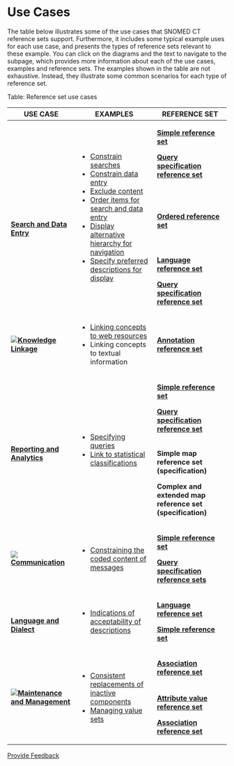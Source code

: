 # Use Cases

The table below illustrates some of the use cases that SNOMED CT reference sets support. Furthermore, it includes some typical example uses for each use case, and presents the types of reference sets relevant to these example. You can click on the diagrams and the text to navigate to the subpage, which provides more information about each of the use cases, examples and reference sets. The examples shown in the table are not exhaustive. Instead, they illustrate some common scenarios for each type of reference set.

Table: Reference set use cases

| USE CASE                                                                                                                                                                                                                                                                                                                                                                                                                   | EXAMPLES                                                                                                                                                                                                                                                                                                                                                                                                                                                                                                                                                                                                                                                                                                                                                                                                                                                                                                                                                                                                                | REFERENCE SET                                                                                                                                                                                                                                                                                                                                                                                                                                                                                                                                                                                                                                                       |
| -------------------------------------------------------------------------------------------------------------------------------------------------------------------------------------------------------------------------------------------------------------------------------------------------------------------------------------------------------------------------------------------------------------------------- | ----------------------------------------------------------------------------------------------------------------------------------------------------------------------------------------------------------------------------------------------------------------------------------------------------------------------------------------------------------------------------------------------------------------------------------------------------------------------------------------------------------------------------------------------------------------------------------------------------------------------------------------------------------------------------------------------------------------------------------------------------------------------------------------------------------------------------------------------------------------------------------------------------------------------------------------------------------------------------------------------------------------------- | ------------------------------------------------------------------------------------------------------------------------------------------------------------------------------------------------------------------------------------------------------------------------------------------------------------------------------------------------------------------------------------------------------------------------------------------------------------------------------------------------------------------------------------------------------------------------------------------------------------------------------------------------------------------- |
| <p><br></p><p><a href="../../3-requirements-and-use-cases/3.2-use-cases/3.2.1-search-and-data-entry.md"><img src="https://confluence.ihtsdotools.org/download/thumbnails/35985535/searchAndEntry.png?version=1&#x26;modificationDate=1482423982000&#x26;api=v2" alt=""></a></p><p><a href="../../3-requirements-and-use-cases/3.2-use-cases/3.2.1-search-and-data-entry.md"><strong>Search and Data Entry</strong></a></p> | <ul><li><a href="../../3-requirements-and-use-cases/3.2-use-cases/3.2.1-search-and-data-entry.md#constrain-searches">Constrain searches</a></li><li><a href="../../3-requirements-and-use-cases/3.2-use-cases/3.2.1-search-and-data-entry.md#constrain-data-entry">Constrain data entry</a></li><li><a href="../../3-requirements-and-use-cases/3.2-use-cases/3.2.1-search-and-data-entry.md#exclude-content">Exclude content</a><br></li><li><a href="../../3-requirements-and-use-cases/3.2-use-cases/3.2.1-search-and-data-entry.md#order-items-for-search-and-data-entry">Order items for search and data entry</a></li><li><a href="../../3-requirements-and-use-cases/3.2-use-cases/3.2.1-search-and-data-entry.md#alternative-hierarchical-view">Display alternative hierarchy for navigation</a><br></li><li><a href="../../3-requirements-and-use-cases/3.2-use-cases/3.2.5-language-and-dialect.md#indications-of-acceptability-of-descriptions">Specify preferred descriptions for display</a><br></li></ul> | <p><a href="../../5-reference-set-types.md#simple-reference-set"><strong>Simple reference set</strong></a></p><p><a href="../../5-reference-set-types.md#query-specification-reference-set"><strong>Query specification reference set</strong></a><br><br><br></p><p><br><a href="../../5-reference-set-types.md#ordered-component-reference-set"><strong>Ordered reference set</strong></a><br><br><br><br><a href="../../5-reference-set-types.md#language-reference-set"><strong>Language reference set</strong></a></p><p><a href="../../5-reference-set-types.md#query-specification-reference-set"><strong>Query specification reference set</strong></a></p> |
| [![](https://confluence.ihtsdotools.org/download/thumbnails/35985535/knowledgeLinkage2.png?version=1\&modificationDate=1482423982000\&api=v2)](../../3-requirements-and-use-cases/3.2-use-cases/3.2.2-knowledge-linkage.md)[**Knowledge Linkage**](../../3-requirements-and-use-cases/3.2-use-cases/3.2.2-knowledge-linkage.md)                                                                                            | <ul><li><a href="../../3-requirements-and-use-cases/3.2-use-cases/3.2.2-knowledge-linkage.md#linking-concepts-to-web-resources">Linking concepts to web resources</a></li><li>Linking concepts to textual information</li></ul>                                                                                                                                                                                                                                                                                                                                                                                                                                                                                                                                                                                                                                                                                                                                                                                         | [**Annotation reference set**](../../5-reference-set-types.md#component-annotation-reference-set)                                                                                                                                                                                                                                                                                                                                                                                                                                                                                                                                                                   |
| <p><a href="../../3-requirements-and-use-cases/3.2-use-cases/3.2.3-reporting-and-analytics.md"><img src="https://confluence.ihtsdotools.org/download/thumbnails/35985535/analytics.png?version=1&#x26;modificationDate=1482423982000&#x26;api=v2" alt=""></a></p><p><a href="../../3-requirements-and-use-cases/3.2-use-cases/3.2.3-reporting-and-analytics.md"><strong>Reporting and Analytics</strong></a></p>           | <ul><li><a href="../../3-requirements-and-use-cases/3.2-use-cases/3.2.3-reporting-and-analytics.md#specifying-queries-for-retrieval-and-analysis">Specifying queries</a><br></li><li><a href="../../3-requirements-and-use-cases/3.2-use-cases/3.2.3-reporting-and-analytics.md#maps-to-statistical-classifications">Link to statistical classifications</a></li></ul>                                                                                                                                                                                                                                                                                                                                                                                                                                                                                                                                                                                                                                                  | <p><a href="../../5-reference-set-types.md#simple-reference-set"><strong>Simple reference set</strong></a></p><p><a href="../../5-reference-set-types.md#query-specification-reference-set"><strong>Query specification reference set</strong></a></p><p>  <br><strong>Simple map reference set (specification)</strong></p><p><strong>Complex and extended map reference set (specification)</strong></p>                                                                                                                                                                                                                                                          |
| [![](https://confluence.ihtsdotools.org/download/thumbnails/35985535/Communication2.png?version=1\&modificationDate=1482423982000\&api=v2)](../../3-requirements-and-use-cases/3.2-use-cases/3.2.4-communication.md)[**Communication**](../../3-requirements-and-use-cases/3.2-use-cases/3.2.4-communication.md)                                                                                                           | <ul><li><a href="../../3-requirements-and-use-cases/3.2-use-cases/3.2.4-communication.md#constraining-the-coded-content-of-messages">Constraining the coded content of messages</a></li></ul>                                                                                                                                                                                                                                                                                                                                                                                                                                                                                                                                                                                                                                                                                                                                                                                                                           | <p><a href="../../5-reference-set-types.md#simple-reference-set"><strong>Simple reference set</strong>  </a></p><p><a href="../../5-reference-set-types.md#query-specification-reference-set"><strong>Query specification reference sets</strong></a></p>                                                                                                                                                                                                                                                                                                                                                                                                           |
| <p><a href="../../3-requirements-and-use-cases/3.2-use-cases/3.2.5-language-and-dialect.md"><img src="https://confluence.ihtsdotools.org/download/thumbnails/35985535/communication.png?version=1&#x26;modificationDate=1482423982000&#x26;api=v2" alt=""></a></p><p><a href="../../3-requirements-and-use-cases/3.2-use-cases/3.2.5-language-and-dialect.md"><strong>Language and Dialect</strong></a></p>                | <ul><li><a href="../../3-requirements-and-use-cases/3.2-use-cases/3.2.5-language-and-dialect.md#indications-of-acceptability-of-descriptions">Indications of acceptability of descriptions</a></li></ul>                                                                                                                                                                                                                                                                                                                                                                                                                                                                                                                                                                                                                                                                                                                                                                                                                | <p><a href="../../5-reference-set-types.md#language-reference-set"><strong>Language reference set</strong></a></p><p><a href="../../5-reference-set-types.md#simple-reference-set"><strong>Simple reference set</strong> </a> </p>                                                                                                                                                                                                                                                                                                                                                                                                                                  |
| [![](https://confluence.ihtsdotools.org/download/thumbnails/35985535/Screen%20Shot%202016-09-08%20at%2008.39.45.png?version=1\&modificationDate=1482423982000\&api=v2)](../../3-requirements-and-use-cases/3.2-use-cases/3.2.6-maintenance-and-management.md)[**Maintenance and Management**](../../3-requirements-and-use-cases/3.2-use-cases/3.2.6-maintenance-and-management.md)                                        | <ul><li><a href="../../3-requirements-and-use-cases/3.2-use-cases/3.2.6-maintenance-and-management.md#representing-reasons-for-component-inactivation">Consistent replacements of inactive components</a><br></li><li><a href="../../3-requirements-and-use-cases/3.2-use-cases/3.2.6-maintenance-and-management.md#managing-value-sets">Managing value sets</a></li></ul>                                                                                                                                                                                                                                                                                                                                                                                                                                                                                                                                                                                                                                              | <p><a href="../../5-reference-set-types.md#association-reference-set"><strong>Association reference set</strong></a><br><br><br><a href="../../5-reference-set-types.md#attribute-value-reference-set"><strong>Attribute value reference set</strong></a></p><p><a href="../../5-reference-set-types.md#association-reference-set"><strong>Association reference set</strong></a></p>                                                                                                                                                                                                                                                                               |






<a href="https://docs.google.com/forms/d/e/1FAIpQLScTmbZIf0UEQwYDkY27EEWBkaiYkHSbR0_9DmFrMLXoQLyL7Q/viewform?usp=pp_url&entry.1767247133=Refset+Guide&entry.670899847=Use%20Cases" class="button primary">Provide Feedback</a>
